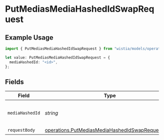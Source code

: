 # PutMediasMediaHashedIdSwapRequest

## Example Usage

```typescript
import { PutMediasMediaHashedIdSwapRequest } from "wistia/models/operations";

let value: PutMediasMediaHashedIdSwapRequest = {
  mediaHashedId: "<id>",
};
```

## Fields

| Field                                                                                                                | Type                                                                                                                 | Required                                                                                                             | Description                                                                                                          |
| -------------------------------------------------------------------------------------------------------------------- | -------------------------------------------------------------------------------------------------------------------- | -------------------------------------------------------------------------------------------------------------------- | -------------------------------------------------------------------------------------------------------------------- |
| `mediaHashedId`                                                                                                      | *string*                                                                                                             | :heavy_check_mark:                                                                                                   | The hashed ID of the media to be replaced.                                                                           |
| `requestBody`                                                                                                        | [operations.PutMediasMediaHashedIdSwapRequestBody](../../models/operations/putmediasmediahashedidswaprequestbody.md) | :heavy_minus_sign:                                                                                                   | N/A                                                                                                                  |